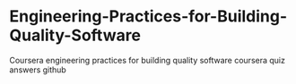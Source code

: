 # Engineering-Practices-for-Building-Quality-Software
Coursera
engineering practices for building quality software coursera quiz answers github
